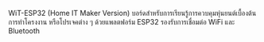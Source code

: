 WiT-ESP32 (Home IT Maker Version)
บอร์ดสำหรับการเรียนรู้การควบคุมหุ่นยนต์เบื้องต้น การทำโครงงาน หรือโปรเจคต่าง ๆ ด้วยแพลตฟอร์ม ESP32 รองรับการเชื่อมต่อ WiFi และ Bluetooth
